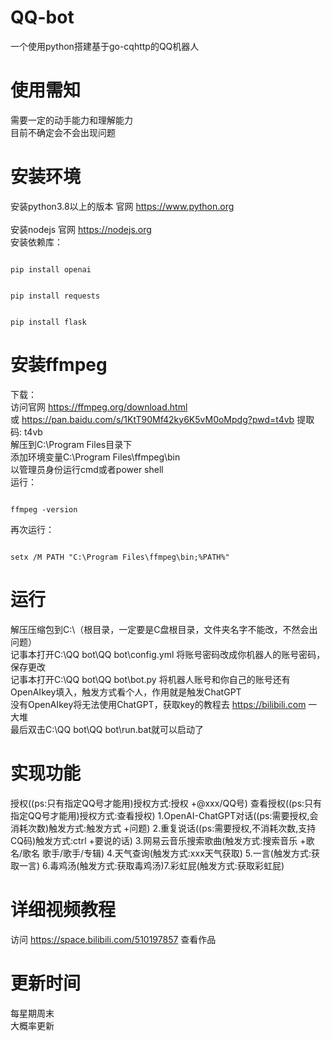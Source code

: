 # QQ-bot
一个使用python搭建基于go-cqhttp的QQ机器人
# 使用需知
需要一定的动手能力和理解能力
<br>
目前不确定会不会出现问题
# 安装环境
安装python3.8以上的版本 官网 https://www.python.org
<br>
<br>
安装nodejs 官网 https://nodejs.org
<br>
安装依赖库：
<pre><code>
pip install openai
</code></pre>
<pre><code>
pip install requests
</code></pre>
<pre><code>
pip install flask
</code></pre>
# 安装ffmpeg
下载：
<br>
访问官网 https://ffmpeg.org/download.html
<br>
或 https://pan.baidu.com/s/1KtT90Mf42ky6K5vM0oMpdg?pwd=t4vb 提取码: t4vb 
<br>
解压到C:\Program Files目录下
<br>
添加环境变量C:\Program Files\ffmpeg\bin
<br>
以管理员身份运行cmd或者power shell
<br>
运行：
<pre><code>
ffmpeg -version
</code></pre>
再次运行：
<pre><code>
setx /M PATH "C:\Program Files\ffmpeg\bin;%PATH%"
</code></pre>
# 运行
解压压缩包到C:\（根目录，一定要是C盘根目录，文件夹名字不能改，不然会出问题）
<br>
记事本打开C:\QQ bot\QQ bot\config.yml 将账号密码改成你机器人的账号密码，保存更改
<br>
记事本打开C:\QQ bot\QQ bot\bot.py 将机器人账号和你自己的账号还有OpenAIkey填入，触发方式看个人，作用就是触发ChatGPT
<br>
没有OpenAIkey将无法使用ChatGPT，获取key的教程去 https://bilibili.com 一大堆
<br>
最后双击C:\QQ bot\QQ bot\run.bat就可以启动了
# 实现功能
授权((ps:只有指定QQ号才能用)授权方式:授权 +@xxx/QQ号)
查看授权((ps:只有指定QQ号才能用)授权方式:查看授权)
1.OpenAI-ChatGPT对话((ps:需要授权,会消耗次数)触发方式:触发方式 +问题)
2.重复说话((ps:需要授权,不消耗次数,支持CQ码)触发方式:ctrl +要说的话)
3.网易云音乐搜索歌曲(触发方式:搜索音乐 +歌名/歌名 歌手/歌手/专辑)
4.天气查询(触发方式:xxx天气获取)
5.一言(触发方式:获取一言)
6.毒鸡汤(触发方式:获取毒鸡汤)7.彩虹屁(触发方式:获取彩虹屁)
# 详细视频教程
访问 https://space.bilibili.com/510197857 查看作品
# 更新时间
每星期周末
<br>
大概率更新
